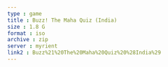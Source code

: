 ```yaml
---
type : game
title : Buzz! The Maha Quiz (India)
size : 1.8 G
format : iso
archive : zip
server : myrient
link2 : Buzz%21%20The%20Maha%20Quiz%20%28India%29
---
```

